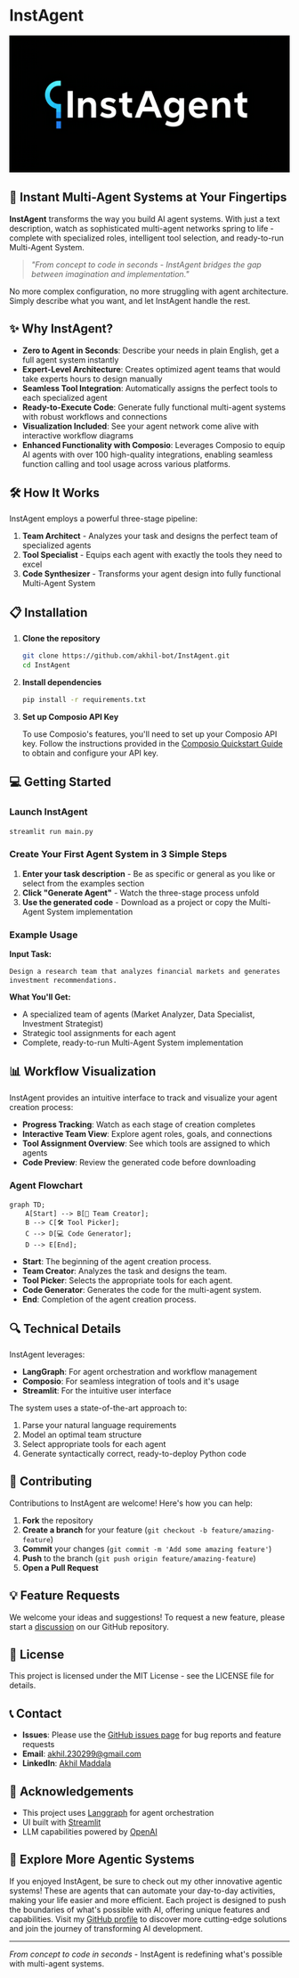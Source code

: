 # InstAgent

![InstAgent Logo](assets/InstAgent_logo.png)

## 🚀 Instant Multi-Agent Systems at Your Fingertips

**InstAgent** transforms the way you build AI agent systems. With just a text description, watch as sophisticated multi-agent networks spring to life - complete with specialized roles, intelligent tool selection, and ready-to-run Multi-Agent System.

> *"From concept to code in seconds - InstAgent bridges the gap between imagination and implementation."*

No more complex configuration, no more struggling with agent architecture. Simply describe what you want, and let InstAgent handle the rest.

## ✨ Why InstAgent?

- **Zero to Agent in Seconds**: Describe your needs in plain English, get a full agent system instantly
- **Expert-Level Architecture**: Creates optimized agent teams that would take experts hours to design manually
- **Seamless Tool Integration**: Automatically assigns the perfect tools to each specialized agent
- **Ready-to-Execute Code**: Generate fully functional multi-agent systems with robust workflows and connections
- **Visualization Included**: See your agent network come alive with interactive workflow diagrams
- **Enhanced Functionality with Composio**: Leverages Composio to equip AI agents with over 100 high-quality integrations, enabling seamless function calling and tool usage across various platforms.

## 🛠️ How It Works

InstAgent employs a powerful three-stage pipeline:

1. **Team Architect** - Analyzes your task and designs the perfect team of specialized agents
2. **Tool Specialist** - Equips each agent with exactly the tools they need to excel
3. **Code Synthesizer** - Transforms your agent design into fully functional Multi-Agent System

## 📋 Installation

1. **Clone the repository**
   ```bash
   git clone https://github.com/akhil-bot/InstAgent.git
   cd InstAgent
   ```

2. **Install dependencies**
   ```bash
   pip install -r requirements.txt
   ```

3. **Set up Composio API Key**

   To use Composio's features, you'll need to set up your Composio API key. Follow the instructions provided in the <a href="https://docs.composio.dev/getting-started/quickstart" target="_blank">Composio Quickstart Guide</a> to obtain and configure your API key.

## 💻 Getting Started

### Launch InstAgent

```bash
streamlit run main.py
```

### Create Your First Agent System in 3 Simple Steps

1. **Enter your task description** - Be as specific or general as you like or select from the examples section
2. **Click "Generate Agent"** - Watch the three-stage process unfold
3. **Use the generated code** - Download as a project or copy the Multi-Agent System implementation

### Example Usage

**Input Task:**
```
Design a research team that analyzes financial markets and generates investment recommendations.
```

**What You'll Get:**
- A specialized team of agents (Market Analyzer, Data Specialist, Investment Strategist)
- Strategic tool assignments for each agent
- Complete, ready-to-run Multi-Agent System implementation

## 📊 Workflow Visualization

InstAgent provides an intuitive interface to track and visualize your agent creation process:

- **Progress Tracking**: Watch as each stage of creation completes
- **Interactive Team View**: Explore agent roles, goals, and connections
- **Tool Assignment Overview**: See which tools are assigned to which agents
- **Code Preview**: Review the generated code before downloading

### Agent Flowchart

```mermaid
graph TD;
    A[Start] --> B[👥 Team Creator];
    B --> C[🛠️ Tool Picker];
    C --> D[💻 Code Generator];
    D --> E[End];
```

- **Start**: The beginning of the agent creation process.
- **Team Creator**: Analyzes the task and designs the team.
- **Tool Picker**: Selects the appropriate tools for each agent.
- **Code Generator**: Generates the code for the multi-agent system.
- **End**: Completion of the agent creation process.

## 🔍 Technical Details

InstAgent leverages:

- **LangGraph**: For agent orchestration and workflow management
- **Composio**: For seamless integration of tools and it's usage
- **Streamlit**: For the intuitive user interface


The system uses a state-of-the-art approach to:
1. Parse your natural language requirements
2. Model an optimal team structure
3. Select appropriate tools for each agent
4. Generate syntactically correct, ready-to-deploy Python code

## 🤝 Contributing

Contributions to InstAgent are welcome! Here's how you can help:

1. **Fork** the repository
2. **Create a branch** for your feature (`git checkout -b feature/amazing-feature`)
3. **Commit** your changes (`git commit -m 'Add some amazing feature'`)
4. **Push** to the branch (`git push origin feature/amazing-feature`)
5. **Open a Pull Request**

## 💡 Feature Requests

We welcome your ideas and suggestions! To request a new feature, please start a <a href="https://github.com/akhil-bot/InstAgent/discussions" target="_blank">discussion</a> on our GitHub repository.

## 📄 License

This project is licensed under the MIT License - see the LICENSE file for details.

## 📞 Contact

- **Issues**: Please use the <a href="https://github.com/akhil-bot/InstAgent/issues" target="_blank">GitHub issues page</a> for bug reports and feature requests
- **Email**: akhil.230299@gmail.com
- **LinkedIn**: <a href="https://www.linkedin.com/in/akhil-sainath-maddala-4b9830185/" target="_blank">Akhil Maddala</a>

## 🙏 Acknowledgements

- This project uses <a href="https://github.com/langchain-ai/langgraph" target="_blank">Langgraph</a> for agent orchestration
- UI built with <a href="https://streamlit.io/" target="_blank">Streamlit</a>
- LLM capabilities powered by <a href="https://openai.com/" target="_blank">OpenAI</a>

## 🌟 Explore More Agentic Systems

If you enjoyed InstAgent, be sure to check out my other innovative agentic systems! These are agents that can automate your day-to-day activities, making your life easier and more efficient. Each project is designed to push the boundaries of what's possible with AI, offering unique features and capabilities. Visit my <a href="https://github.com/akhil-bot" target="_blank">GitHub profile</a> to discover more cutting-edge solutions and join the journey of transforming AI development.

---

*From concept to code in seconds* - InstAgent is redefining what's possible with multi-agent systems.
